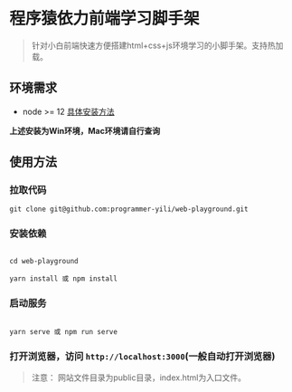 # 程序猿依力前端学习脚手架

> 针对小白前端快速方便搭建html+css+js环境学习的小脚手架。支持热加载。

## 环境需求

* node >= 12 [具体安装方法](https://www.jianshu.com/p/c4aed6e4693d)

**上述安装为Win环境，Mac环境请自行查询**

## 使用方法

### 拉取代码

```shell
git clone git@github.com:programmer-yili/web-playground.git
```

### 安装依赖

```shell

cd web-playground

yarn install 或 npm install

```


### 启动服务

```shell

yarn serve 或 npm run serve

```

### 打开浏览器，访问 `http://localhost:3000`(一般自动打开浏览器)

> 注意： 网站文件目录为public目录，index.html为入口文件。